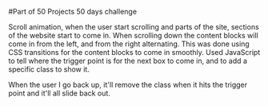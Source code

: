 #Part of 50 Projects 50 days challenge

Scroll animation, when the user start scrolling and parts of the site, sections of the website start to come in.
When scrolling down the content blocks will come in from the left, and from the right alternating. 
This was done using CSS transitions for the content blocks to come in smoothly.
Used JavaScript to tell where the trigger point is for the next box to come in, and to add a specific class to show it.

When the user I go back up, it'll remove the class when it hits the trigger point and it'll all slide back out.
